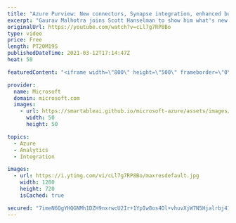 ```yaml
---
title: "Azure Purview: New connectors, Synapse integration, enhanced business glossary, etc. | Azure Friday"
excerpt: "Gaurav Malhotra joins Scott Hanselman to show him what's new in Azure Purview since it was released in public preview in December 2020. Azure Purview is a unified data governance service that helps you manage and govern your on-premises, multicloud, and software-as-a-service (SaaS) data. Easily create"
originalUrl: https://youtube.com/watch?v=cLl7g7RP8Bo
type: video
price: Free
length: PT20M19S
publishedDateTime: 2021-03-12T17:14:47Z
heat: 50

featuredContent: "<iframe width=\"800\" height=\"500\" frameborder=\"0\" src=\"https://www.youtube.com/embed/cLl7g7RP8Bo\" allow=\"accelerometer; autoplay; encrypted-media; gyroscope; picture-in-picture\" allowfullscreen></iframe>"

provider:
  name: Microsoft
  domain: microsoft.com
  images:
    - url: https://smartableai.github.io/microsoft-azure/assets/images/organizations/microsoft.com-50x50.jpg
      width: 50
      height: 50

topics:
  - Azure
  - Analytics
  - Integration

images:
  - url: https://i.ytimg.com/vi/cLl7g7RP8Bo/maxresdefault.jpg
    width: 1280
    height: 720
    isCached: true

secured: "7imeN6QgYHQGNMh1DZH9nxrwcU2Ir+1YpIw8os4Ol+vhuvXjW7N5Hjalrbj41lKU5B7oDgYNxwGIUacdN6tm+cceZ0ZarPiR/RptGsOypBb7AKONS4NbCVOtTfh7iNc1556+vK1mCLntNEO/mvfkLKYw5lULp4M8uYJbpJ+KU1WLfz2/Q1SG8OMhDEsVEnyf2A8u8w8uT985MJcNRlj2y1sTXLV3wCMt+0joLjl/5xG2oggJ7BFj7TvHr22SXacq38+NiIgolcrBJj519v0Qd9yUOk58L5xhXrqUrhZhwFa/VNUcYPWjNRF/ELGHOp/h0BbLAa9O0wUuh0r2atl4b10q4Q5AoDwOG8RXbdOOsSdcBWRbpg/Ek1kDVo4mJ9tqGOmuufPuvNDUjecmJUkKr8swvGHhPg0TaJZnoUpt99M=;sjWxfVbhxNr3kgnzXeQnog=="
---
```


